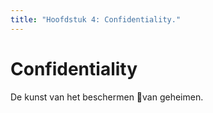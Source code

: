 ```yaml
---
title: "Hoofdstuk 4: Confidentiality."
---
```


# Confidentiality

De kunst van het beschermen van geheimen.

